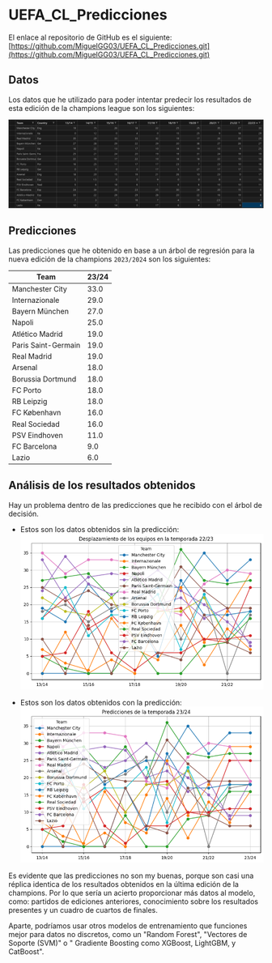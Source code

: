 # UEFA_CL_Predicciones

El enlace al repositorio de GitHub es el siguiente: [https://github.com/MiguelGG03/UEFA_CL_Predicciones.git](https://github.com/MiguelGG03/UEFA_CL_Predicciones.git)

## Datos

Los datos que he utilizado para poder intentar predecir los resultados de esta edición de la champions league son los siguientes:

![Datos_Iniciales](/docs/images/datos_iniciales.png)

## Predicciones

Las predicciones que he obtenido en base a un árbol de regresión para la nueva edición de la champions ``2023/2024`` son los siguientes:

| Team                  | 23/24 |
|-----------------------|-------|
|Manchester City	    |33.0   |
|Internazionale	        |29.0   |
|Bayern München	        |27.0   |
|Napoli	                |25.0   |
|Atlético Madrid	    |19.0   |
|Paris Saint-Germain	|19.0   |
|Real Madrid	        |19.0   |
|Arsenal	            |18.0   |
|Borussia Dortmund	    |18.0   |
|FC Porto	            |18.0   |
|RB Leipzig	            |18.0   |
|FC København       	|16.0   |
|Real Sociedad      	|16.0   |
|PSV Eindhoven      	|11.0   |
|FC Barcelona	        |9.0    |
|Lazio	                |6.0    |


## Análisis de los resultados obtenidos

Hay un problema dentro de las predicciones que he recibido con el árbol de decisión.

- Estos son los datos obtenidos sin la predicción: ![Hasta_22_23](docs/images/hasta22_23.png)

- Estos son los datos obtenidos con la predicción: ![Predicción](docs/images/predicciones_incluidas.png)

Es evidente que las predicciones no son my buenas, porque son casi una réplica identica de los resultados obtenidos en la última edición de la champions. Por lo que sería un acierto proporcionar más datos al modelo, como: partidos de ediciones anteriores, conocimiento sobre los resultados presentes y un cuadro de cuartos de finales.

Aparte, podríamos usar otros modelos de entrenamiento que funciones mejor para datos no discretos, como un "Random Forest", "Vectores de Soporte (SVM)" o " Gradiente Boosting como XGBoost, LightGBM, y CatBoost".
